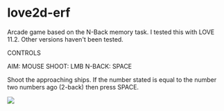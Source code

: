# love2d-erf
Arcade game based on the N-Back memory task. I tested this with LOVE 11.2. Other versions haven't been tested.

CONTROLS

  AIM: MOUSE
  SHOOT: LMB
  N-BACK: SPACE
  
Shoot the approaching ships. If the number stated is equal to the number two numbers ago (2-back) then press SPACE.

![](erf.gif)
